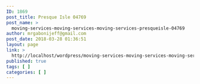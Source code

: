 ```yaml
---
ID: 1869
post_title: Presque Isle 04769
post_name: >
  moving-services-moving-services-moving-services-presqueisle-04769
author: mrgabonijeff@gmail.com
post_date: 2018-03-28 01:36:51
layout: page
link: >
  http://localhost/wordpress/moving-services-moving-services-moving-services-presqueisle-04769/
published: true
tags: [ ]
categories: [ ]
---
```

